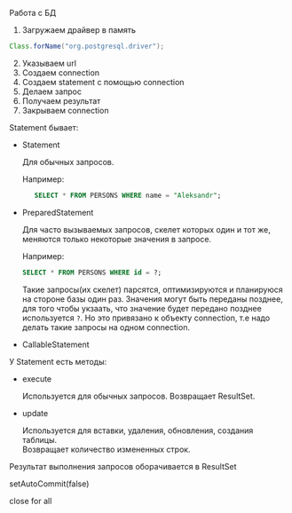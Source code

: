 Работа с БД
1) Загружаем драйвер в память
```java
Class.forName("org.postgresql.driver");
```
2) Указываем url
3) Создаем connection
4) Создаем statement с помощью connection
5) Делаем запрос
6) Получаем результат
7) Закрываем connection

Statement бывает:
* Statement 
    
    Для обычных запросов.
    
    Например:
     ```sql
        SELECT * FROM PERSONS WHERE name = "Aleksandr";
     ```
* PreparedStatement

    Для часто вызываемых запросов, скелет которых один и тот же, меняются только
    некоторые значения в запросе.
    
    Например:
    ```sql
    SELECT * FROM PERSONS WHERE id = ?;
    ```
    Такие запросы(их скелет) парсятся, оптимизируются и планируюся на стороне базы один раз.
    Значения могут быть переданы позднее, для того чтобы укзаать, что значение будет
    передано позднее используется `?`.
    Но это привязано к объекту connection, т.е надо делать такие запросы
    на одном connection.
   
* CallableStatement

У Statement есть методы:
* execute

    Используется для обычных запросов.
    Возвращает ResultSet.
    
* update

    Используется для вставки, удаления, обновления, создания таблицы.    
    Возвращает количество измененных строк.

Результат выполнения запросов оборачивается в ResultSet


setAutoCommit(false)

close for all 